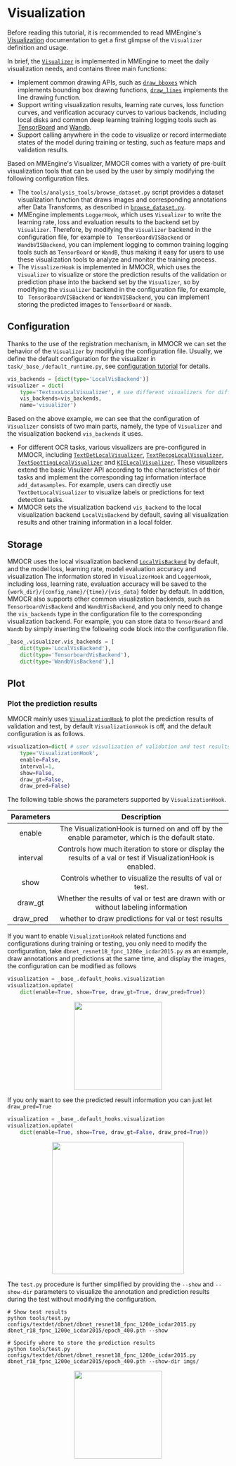 # Visualization

Before reading this tutorial, it is recommended to read MMEngine's [Visualization](https://github.com/open-mmlab/mmengine/blob/main/docs/en/tutorials/visualization.md) documentation to get a first glimpse of the `Visualizer` definition and usage.

In brief, the [`Visualizer`](mmengine.visualization.Visualizer) is implemented in MMEngine to meet the daily visualization needs, and contains three main functions:

- Implement common drawing APIs, such as [`draw_bboxes`](mmengine.visualization.Visualizer.draw_bboxes) which implements bounding box drawing functions, [`draw_lines`](mmengine.visualization.Visualizer.draw_lines) implements the line drawing function.
- Support writing visualization results, learning rate curves, loss function curves, and verification accuracy curves to various backends, including local disks and common deep learning training logging tools such as [TensorBoard](https://www.tensorflow.org/tensorboard) and [Wandb](https://wandb.ai/site).
- Support calling anywhere in the code to visualize or record intermediate states of the model during training or testing, such as feature maps and validation results.

Based on MMEngine's Visualizer, MMOCR comes with a variety of pre-built visualization tools that can be used by the user by simply modifying the following configuration files.

- The `tools/analysis_tools/browse_dataset.py` script provides a dataset visualization function that draws images and corresponding annotations after Data Transforms, as described in [`browse_dataset.py`](useful_tools.md).
- MMEngine implements `LoggerHook`, which uses `Visualizer` to write the learning rate, loss and evaluation results to the backend set by `Visualizer`. Therefore, by modifying the `Visualizer` backend in the configuration file, for example to ` TensorBoardVISBackend` or `WandbVISBackend`, you can implement logging to common training logging tools such as `TensorBoard` or `WandB`, thus making it easy for users to use these visualization tools to analyze and monitor the training process.
- The `VisualizerHook` is implemented in MMOCR, which uses the `Visualizer` to visualize or store the prediction results of the validation or prediction phase into the backend set by the `Visualizer`, so by modifying the `Visualizer` backend in the configuration file, for example, to ` TensorBoardVISBackend` or `WandbVISBackend`, you can implement storing the predicted images to `TensorBoard` or `Wandb`.

## Configuration

Thanks to the use of the registration mechanism, in MMOCR we can set the behavior of the `Visualizer` by modifying the configuration file. Usually, we define the default configuration for the visualizer in `task/_base_/default_runtime.py`, see [configuration tutorial](config.md) for details.

```Python
vis_backends = [dict(type='LocalVisBackend')]
visualizer = dict(
    type='TextxxxLocalVisualizer', # use different visualizers for different tasks
    vis_backends=vis_backends,
    name='visualizer')
```

Based on the above example, we can see that the configuration of `Visualizer` consists of two main parts, namely, the type of `Visualizer` and the visualization backend `vis_backends` it uses.

- For different OCR tasks, various visualizers are pre-configured in MMOCR, including [`TextDetLocalVisualizer`](mmocr.visualization.TextDetLocalVisualizer), [`TextRecogLocalVisualizer`](mmocr.visualization.TextRecogLocalVisualizer), [`TextSpottingLocalVisualizer`](mmocr.visualization.TextSpottingLocalVisualizer) and [`KIELocalVisualizer`](mmocr.visualization.KIELocalVisualizer). These visualizers extend the basic Visulizer API according to the characteristics of their tasks and implement the corresponding tag information interface `add_datasamples`. For example, users can directly use `TextDetLocalVisualizer` to visualize labels or predictions for text detection tasks.
- MMOCR sets the visualization backend `vis_backend` to the local visualization backend `LocalVisBackend` by default, saving all visualization results and other training information in a local folder.

## Storage

MMOCR uses the local visualization backend [`LocalVisBackend`](mmengine.visualization.LocalVisBackend) by default, and the model loss, learning rate, model evaluation accuracy and visualization The information stored in `VisualizerHook` and `LoggerHook`, including loss, learning rate, evaluation accuracy will be saved to the `{work_dir}/{config_name}/{time}/{vis_data}` folder by default. In addition, MMOCR also supports other common visualization backends, such as `TensorboardVisBackend` and `WandbVisBackend`, and you only need to change the `vis_backends` type in the configuration file to the corresponding visualization backend. For example, you can store data to `TensorBoard` and `Wandb` by simply inserting the following code block into the configuration file.

```Python
_base_.visualizer.vis_backends = [
    dict(type='LocalVisBackend'),
    dict(type='TensorboardVisBackend'),
    dict(type='WandbVisBackend'),]
```

## Plot

### Plot the prediction results

MMOCR mainly uses [`VisualizationHook`](mmocr.engine.hooks.VisualizationHook) to plot the prediction results of validation and test, by default `VisualizationHook` is off, and the default configuration is as follows.

```Python
visualization=dict( # user visualization of validation and test results
    type='VisualizationHook',
    enable=False,
    interval=1,
    show=False,
    draw_gt=False,
    draw_pred=False)
```

The following table shows the parameters supported by `VisualizationHook`.

| Parameters |                                                  Description                                                  |
| :--------: | :-----------------------------------------------------------------------------------------------------------: |
|   enable   |        The VisualizationHook is turned on and off by the enable parameter, which is the default state.        |
|  interval  | Controls how much iteration to store or display the results of a val or test if VisualizationHook is enabled. |
|    show    |                           Controls whether to visualize the results of val or test.                           |
|  draw_gt   |               Whether the results of val or test are drawn with or without labeling information               |
| draw_pred  |                              whether to draw predictions for val or test results                              |

If you want to enable `VisualizationHook` related functions and configurations during training or testing, you only need to modify the configuration, take `dbnet_resnet18_fpnc_1200e_icdar2015.py` as an example, draw annotations and predictions at the same time, and display the images, the configuration can be modified as follows

```Python
visualization = _base_.default_hooks.visualization
visualization.update(
    dict(enable=True, show=True, draw_gt=True, draw_pred=True))
```

<div align=center>
<img src="https://user-images.githubusercontent.com/24622904/187426573-8448c827-1336-4416-aebc-e7fccce362cd.png" height="200"/>
</div>

If you only want to see the predicted result information you can just let `draw_pred=True`

```Python
visualization = _base_.default_hooks.visualization
visualization.update(
    dict(enable=True, show=True, draw_gt=False, draw_pred=True))
```

<div align=center>
<img src="https://user-images.githubusercontent.com/24622904/187428385-e6a23120-6445-4c55-a265-c550da692087.png" height="300"/>
</div>

The `test.py` procedure is further simplified by providing the  `--show` and `--show-dir` parameters to visualize the annotation and prediction results during the test without modifying the configuration.

```Shell
# Show test results
python tools/test.py configs/textdet/dbnet/dbnet_resnet18_fpnc_1200e_icdar2015.py dbnet_r18_fpnc_1200e_icdar2015/epoch_400.pth --show

# Specify where to store the prediction results
python tools/test.py configs/textdet/dbnet/dbnet_resnet18_fpnc_1200e_icdar2015.py dbnet_r18_fpnc_1200e_icdar2015/epoch_400.pth --show-dir imgs/
```

<div align=center>
<img src="https://user-images.githubusercontent.com/24622904/187426573-8448c827-1336-4416-aebc-e7fccce362cd.png" height="200"/>
</div>

